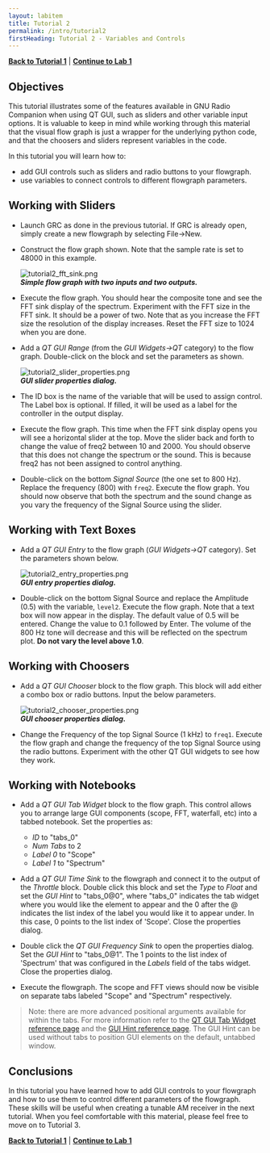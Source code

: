 ```yaml
---
layout: labitem
title: Tutorial 2
permalink: /intro/tutorial2
firstHeading: Tutorial 2 - Variables and Controls
---
```

[**Back to Tutorial 1**](tutorial1.md) | [**Continue to Lab 1**](../_lab1/introduction.md)

## Objectives

This tutorial illustrates some of the features available in GNU Radio Companion when using QT GUI, such as sliders and other variable input options. It is valuable to keep in mind while working through this material that the visual flow graph is just a wrapper for the underlying python code, and that the choosers and sliders represent variables in the code.

In this tutorial you will learn how to:

- add GUI controls such as sliders and radio buttons to your flowgraph.
- use variables to connect controls to different flowgraph parameters.

## Working with Sliders

- Launch GRC as done in the previous tutorial. If GRC is already open, simply create a new flowgraph by selecting File->New.

- Construct the flow graph shown. Note that the sample rate is set to 48000 in this example.

    ![tutorial2_fft_sink.png](./figures/tutorial2_fft_sink.png)<br>
    __*Simple flow graph with two inputs and two outputs.*__

- Execute the flow graph. You should hear the composite tone and see the FFT sink display of the spectrum. Experiment with the FFT size in the FFT sink. It should be a power of two. Note that as you increase the FFT size the resolution of the display increases. Reset the FFT size to 1024 when you are done.

- Add a *QT GUI Range* (from the *GUI Widgets->QT* category) to the flow graph. Double-click on the block and set the parameters as shown.

    ![tutorial2_slider_properties.png](./figures/tutorial2_slider_properties.png)<br>
    __*GUI slider properties dialog.*__

- The ID box is the name of the variable that will be used to assign control. The Label box is optional. If filled, it will be used as a label for the controller in the output display.

- Execute the flow graph. This time when the FFT sink display opens you will see a horizontal slider at the top. Move the slider back and forth to change the value of freq2 between 10 and 2000. You should observe that this does not change the spectrum or the sound. This is because freq2 has not been assigned to control anything.

- Double-click on the bottom *Signal Source* (the one set to 800 Hz). Replace the frequency (800) with `freq2`. Execute the flow graph. You should now observe that both the spectrum and the sound change as you vary the frequency of the Signal Source using the slider.

## Working with Text Boxes

- Add a *QT GUI Entry* to the flow graph (*GUI Widgets->QT* category). Set the parameters shown below.

    ![tutorial2_entry_properties.png](./figures/tutorial2_entry_properties.png)<br>
    __*GUI entry properties dialog.*__

- Double-click on the bottom Signal Source and replace the Amplitude (0.5) with the variable, `level2`. Execute the flow graph. Note that a text box will now appear in the display. The default value of 0.5 will be entered. Change the value to 0.1 followed by Enter. The volume of the 800 Hz tone will decrease and this will be reflected on the spectrum plot. **Do not vary the level above 1.0**.

## Working with Choosers

- Add a *QT GUI Chooser* block to the flow graph. This block will add either a combo box or radio buttons. Input the below parameters.

    ![tutorial2_chooser_properties.png](./figures/tutorial2_chooser_properties.png)<br>
    __*GUI chooser properties dialog.*__

- Change the Frequency of the top Signal Source (1 kHz) to `freq1`. Execute the flow graph and change the frequency of the top Signal Source using the radio buttons. Experiment with the other QT GUI widgets to see how they work.

## Working with Notebooks

- Add a *QT GUI Tab Widget* block to the flow graph. This control allows you to arrange large GUI components (scope, FFT, waterfall, etc) into a tabbed notebook. Set the properties as:
  
  - *ID* to "tabs_0"
  - *Num Tabs* to 2
  - *Label 0* to "Scope"
  - *Label 1* to "Spectrum"

- Add a *QT GUI Time Sink* to the flowgraph and connect it to the output of the *Throttle* block. Double click this block and set the *Type* to *Float* and set the *GUI Hint* to "tabs_0@0", where "tabs_0" indicates the tab widget where you would like the element to appear and the 0 after the @ indicates the list index of the label you would like it to appear under. In this case, 0 points to the list index of 'Scope'. Close the properties dialog.

- Double click the *QT GUI Frequency Sink* to open the properties dialog. Set the *GUI Hint* to "tabs_0@1". The 1 points to the list index of 'Spectrum' that was configured in the *Labels* field of the tabs widget. Close the properties dialog.

- Execute the flowgraph. The scope and FFT views should now be visible on separate tabs labeled "Scope" and "Spectrum" respectively.
  
>Note: there are more advanced positional arguments available for within the tabs. For more information refer to the [QT GUI Tab Widget reference page](https://wiki.gnuradio.org/index.php/QT_GUI_Tab_Widget) and the [GUI Hint reference page](https://wiki.gnuradio.org/index.php/GUI_Hint). The GUI Hint can be used without tabs to position GUI elements on the default, untabbed window.

## Conclusions

In this tutorial you have learned how to add GUI controls to your flowgraph and how to use them to control different parameters of the flowgraph. These skills will be useful when creating a tunable AM receiver in the next tutorial. When you feel comfortable with this material, please feel free to move on to Tutorial 3.

[**Back to Tutorial 1**](tutorial1.md) | [**Continue to Lab 1**](../_lab1/introduction.md)
